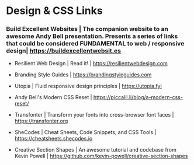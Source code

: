 # Design & CSS Links

### Build Excellent Websites | The companion website to an awesome Andy Bell presentation. Presents a series of links that could be considered FUNDAMENTAL to web / responsive design| https://buildexcellentwebsit.es

- Resilient Web Design | Read it! | https://resilientwebdesign.com

- Branding Style Guides | https://brandingstyleguides.com

- Utopia | Fluid responsive design principles | https://utopia.fyi

- Andy Bell's Modern CSS Reset | https://piccalil.li/blog/a-modern-css-reset/

- Transfonter | Transform your fonts into cross-browser font faces | https://transfonter.org

- SheCodes | Cheat Sheets, Code Snippets, and CSS Tools | https://cheatsheets.shecodes.io

- Creative Section Shapes | An awesome tutorial and codebase from Kevin Powell | https://github.com/kevin-powell/creative-section-shapes
